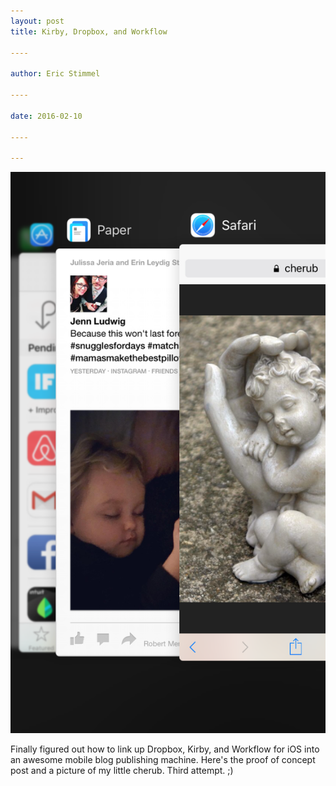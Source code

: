 ```yaml
---
layout: post
title: Kirby, Dropbox, and Workflow

----

author: Eric Stimmel

----

date: 2016-02-10

----

--- 
```


![IMG_6228.](.\images\posts\20160210-kirby-dropbox-and-workflow\IMG_6228.png)

Finally figured out how to link up Dropbox, Kirby, and Workflow for iOS into an awesome mobile blog publishing machine. Here's the proof of concept post and a picture of my little cherub. Third attempt. ;)
